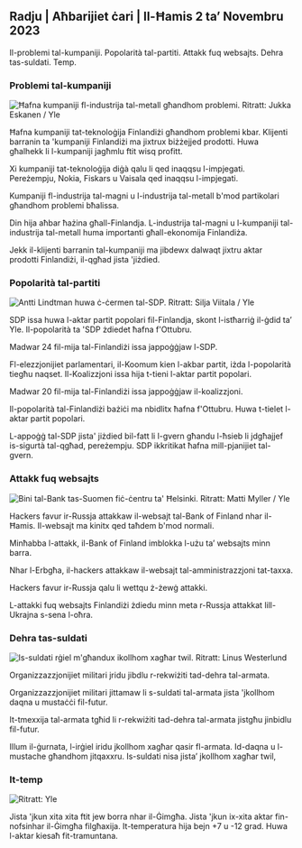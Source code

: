## Radju \| Aħbarijiet ċari \| Il-Ħamis 2 ta’ Novembru 2023

Il-problemi tal-kumpaniji. Popolarità tal-partiti. Attakk fuq websajts. Dehra tas-suldati. Temp.

### Problemi tal-kumpaniji

![Ħafna kumpaniji fl-industrija tal-metall għandhom problemi. Ritratt: Jukka Eskanen / Yle](https://images.cdn.yle.fi/image/upload/c_crop,h_2268,w_4031,x_0,y_410/ar_1.7777777777777777,c_fill,g_faces,h_671,/0_p1_201.q_auto:eco/f_auto/fl_lossy/v1698216498/39-11907536538b9d499762)

Ħafna kumpaniji tat-teknoloġija Finlandiżi għandhom problemi kbar. Klijenti barranin ta 'kumpaniji Finlandiżi ma jixtrux biżżejjed prodotti. Huwa għalhekk li l-kumpaniji jagħmlu ftit wisq profitt.

Xi kumpaniji tat-teknoloġija diġà qalu li qed inaqqsu l-impjegati. Pereżempju, Nokia, Fiskars u Vaisala qed inaqqsu l-impjegati.

Kumpaniji fl-industrija tal-magni u l-industrija tal-metall b'mod partikolari għandhom problemi bħalissa.

Din hija aħbar ħażina għall-Finlandja. L-industrija tal-magni u l-kumpaniji tal-industrija tal-metall huma importanti għall-ekonomija Finlandiża.

Jekk il-klijenti barranin tal-kumpaniji ma jibdewx dalwaqt jixtru aktar prodotti Finlandiżi, il-qgħad jista 'jiżdied.

### Popolarità tal-partiti

![Antti Lindtman huwa ċ-ċermen tal-SDP. Ritratt: Silja Viitala / Yle](https://images.cdn.yle.fi/image/upload/c_crop,h_2241,w_3984,x_0,y_0/ar_1.7777777777777777,c_fill,g_faces,h_675,w_1200./d_100.q_auto:eco/f_auto/fl_lossy/v1696930784/39-118400565251b6be058f)

SDP issa huwa l-aktar partit popolari fil-Finlandja, skont l-istħarriġ il-ġdid ta’ Yle. Il-popolarità ta 'SDP żdiedet ħafna f'Ottubru.

Madwar 24 fil-mija tal-Finlandiżi issa jappoġġjaw l-SDP.

Fl-elezzjonijiet parlamentari, il-Koomum kien l-akbar partit, iżda l-popolarità tiegħu naqset. Il-Koalizzjoni issa hija t-tieni l-aktar partit popolari.

Madwar 20 fil-mija tal-Finlandiżi issa jappoġġjaw il-koalizzjoni.

Il-popolarità tal-Finlandiżi bażiċi ma nbidlitx ħafna f'Ottubru. Huwa t-tielet l-aktar partit popolari.

L-appoġġ tal-SDP jista' jiżdied bil-fatt li l-gvern għandu l-ħsieb li jdgħajjef is-sigurtà tal-qgħad, pereżempju. SDP ikkritikat ħafna mill-pjanijiet tal-gvern.

### Attakk fuq websajts

![Bini tal-Bank tas-Suomen fiċ-ċentru ta' Ħelsinki. Ritratt: Matti Myller / Yle ](https://images.cdn.yle.fi/image/upload/c_crop,h_1391,w_2472,x_0,y_112/ar_1.7777777777777777,c_fill,g_faces,h_670/0_r1201.q_auto:eco/f_auto/fl_lossy/v1587997073/39-6686595ea6e8fc70cab)

Hackers favur ir-Russja attakkaw il-websajt tal-Bank of Finland nhar il-Ħamis. Il-websajt ma kinitx qed taħdem b'mod normali.

Minħabba l-attakk, il-Bank of Finland imblokka l-użu ta’ websajts minn barra.

Nhar l-Erbgħa, il-hackers attakkaw il-websajt tal-amministrazzjoni tat-taxxa.

Hackers favur ir-Russja qalu li wettqu ż-żewġ attakki.

L-attakki fuq websajts Finlandiżi żdiedu minn meta r-Russja attakkat lill-Ukrajna s-sena l-oħra.

### Dehra tas-suldati

![Is-suldati rġiel m'għandux ikollhom xagħar twil. Ritratt: Linus Westerlund](https://images.cdn.yle.fi/image/upload/c_crop,h_3375,w_6000,x_0,y_522/ar_1.7777777777777777,c_fill,g_faces,h_675,/0q_p1201,/0q_p1201.eco/f_auto/fl_lossy/v1688460639/39-113784464a3db01e8a65)

Organizzazzjonijiet militari jridu jibdlu r-rekwiżiti tad-dehra tal-armata.

Organizzazzjonijiet militari jittamaw li s-suldati tal-armata jista 'jkollhom daqna u mustaċċi fil-futur.

It-tmexxija tal-armata tgħid li r-rekwiżiti tad-dehra tal-armata jistgħu jinbidlu fil-futur.

Illum il-ġurnata, l-irġiel iridu jkollhom xagħar qasir fl-armata. Id-daqna u l-mustache għandhom jitqaxxru. Is-suldati nisa jista’ jkollhom xagħar twil,

### It-temp

![ Ritratt: Yle](https://images.cdn.yle.fi/image/upload/c_crop,h_1080,w_1919,x_0,y_0/ar_1.777777777777777,c_fill,g_faces,h_675,w_1201/0dp_r_auto.:eco/f_auto/fl_lossy/v1698940434/39-11951316543c5fbc620f)

Jista 'jkun xita xita ftit jew borra nhar il-Ġimgħa. Jista 'jkun ix-xita aktar fin-nofsinhar il-Ġimgħa filgħaxija. It-temperatura hija bejn +7 u -12 grad. Huwa l-aktar kiesaħ fit-tramuntana.